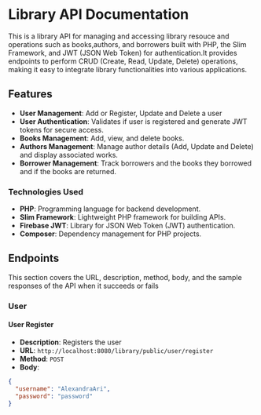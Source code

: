 # Library API Documentation
This is a library API for managing and accessing library resouce and operations such as books,authors, and borrowers built with PHP, the Slim Framework, and JWT (JSON Web Token) for authentication.It provides endpoints to perform CRUD (Create, Read, Update, Delete) operations, making it easy to integrate library functionalities into various applications.

## Features

- **User Management**: Add or Register, Update and Delete a user
- **User Authentication**: Validates if user is registered and generate JWT tokens for secure access.
- **Books Management**: Add, view, and delete books.
- **Authors Management**: Manage author details (Add, Update and Delete) and display associated works.
- **Borrower Management**: Track borrowers and the books they borrowed and if the books are returned.



### Technologies Used
- **PHP**: Programming language for backend development.
- **Slim Framework**: Lightweight PHP framework for building APIs.
- **Firebase JWT**: Library for JSON Web Token (JWT) authentication.
- **Composer**: Dependency management for PHP projects.



## Endpoints
This section covers the URL, description, method, body, and the sample responses of the API when it succeeds or fails

### User
#### User Register

- **Description**: Registers the user
- **URL**: `http://localhost:8080/library/public/user/register`
- **Method**: ``POST``
- **Body**:
```json
{
  "username": "AlexandraAri",
  "password": "password"
}
```
